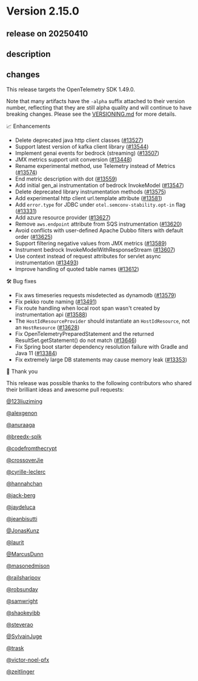# Version 2.15.0

## release on 20250410
## description
## changes
This release targets the OpenTelemetry SDK 1.49.0.

Note that many artifacts have the <code>-alpha</code> suffix attached to their version number, reflecting that they are still alpha quality and will continue to have breaking changes. Please see the <a href="https://github.com/open-telemetry/opentelemetry-java-instrumentation/blob/main/VERSIONING.md#opentelemetry-java-instrumentation-versioning">VERSIONING.md</a> for more details.

📈 Enhancements

* Delete deprecated java http client classes (<a href="https://github.com/open-telemetry/opentelemetry-java-instrumentation/pull/13527" data-hovercard-type="pull_request" data-hovercard-url="/open-telemetry/opentelemetry-java-instrumentation/pull/13527/hovercard">#13527</a>)
* Support latest version of kafka client library (<a href="https://github.com/open-telemetry/opentelemetry-java-instrumentation/pull/13544" data-hovercard-type="pull_request" data-hovercard-url="/open-telemetry/opentelemetry-java-instrumentation/pull/13544/hovercard">#13544</a>)
* Implement genai events for bedrock (streaming) (<a href="https://github.com/open-telemetry/opentelemetry-java-instrumentation/pull/13507" data-hovercard-type="pull_request" data-hovercard-url="/open-telemetry/opentelemetry-java-instrumentation/pull/13507/hovercard">#13507</a>)
* JMX metrics support unit conversion (<a href="https://github.com/open-telemetry/opentelemetry-java-instrumentation/pull/13448" data-hovercard-type="pull_request" data-hovercard-url="/open-telemetry/opentelemetry-java-instrumentation/pull/13448/hovercard">#13448</a>)
* Rename experimental method, use Telemetry instead of Metrics (<a href="https://github.com/open-telemetry/opentelemetry-java-instrumentation/pull/13574" data-hovercard-type="pull_request" data-hovercard-url="/open-telemetry/opentelemetry-java-instrumentation/pull/13574/hovercard">#13574</a>)
* End metric description with dot (<a href="https://github.com/open-telemetry/opentelemetry-java-instrumentation/pull/13559" data-hovercard-type="pull_request" data-hovercard-url="/open-telemetry/opentelemetry-java-instrumentation/pull/13559/hovercard">#13559</a>)
* Add initial gen_ai instrumentation of bedrock InvokeModel (<a href="https://github.com/open-telemetry/opentelemetry-java-instrumentation/pull/13547" data-hovercard-type="pull_request" data-hovercard-url="/open-telemetry/opentelemetry-java-instrumentation/pull/13547/hovercard">#13547</a>)
* Delete deprecated library instrumentation methods (<a href="https://github.com/open-telemetry/opentelemetry-java-instrumentation/pull/13575" data-hovercard-type="pull_request" data-hovercard-url="/open-telemetry/opentelemetry-java-instrumentation/pull/13575/hovercard">#13575</a>)
* Add experimental http client url.template attribute (<a href="https://github.com/open-telemetry/opentelemetry-java-instrumentation/pull/13581" data-hovercard-type="pull_request" data-hovercard-url="/open-telemetry/opentelemetry-java-instrumentation/pull/13581/hovercard">#13581</a>)
* Add <code>error.type</code> for JDBC under <code>otel.semconv-stability.opt-in</code> flag (<a href="https://github.com/open-telemetry/opentelemetry-java-instrumentation/pull/13331" data-hovercard-type="pull_request" data-hovercard-url="/open-telemetry/opentelemetry-java-instrumentation/pull/13331/hovercard">#13331</a>)
* Add azure resource provider (<a href="https://github.com/open-telemetry/opentelemetry-java-instrumentation/pull/13627" data-hovercard-type="pull_request" data-hovercard-url="/open-telemetry/opentelemetry-java-instrumentation/pull/13627/hovercard">#13627</a>)
* Remove <code>aws.endpoint</code> attribute from SQS instrumentation (<a href="https://github.com/open-telemetry/opentelemetry-java-instrumentation/pull/13620" data-hovercard-type="pull_request" data-hovercard-url="/open-telemetry/opentelemetry-java-instrumentation/pull/13620/hovercard">#13620</a>)
* Avoid conflicts with user-defined Apache Dubbo filters with default order (<a href="https://github.com/open-telemetry/opentelemetry-java-instrumentation/pull/13625" data-hovercard-type="pull_request" data-hovercard-url="/open-telemetry/opentelemetry-java-instrumentation/pull/13625/hovercard">#13625</a>)
* Support filtering negative values from JMX metrics (<a href="https://github.com/open-telemetry/opentelemetry-java-instrumentation/pull/13589" data-hovercard-type="pull_request" data-hovercard-url="/open-telemetry/opentelemetry-java-instrumentation/pull/13589/hovercard">#13589</a>)
* Instrument bedrock InvokeModelWithResponseStream (<a href="https://github.com/open-telemetry/opentelemetry-java-instrumentation/pull/13607" data-hovercard-type="pull_request" data-hovercard-url="/open-telemetry/opentelemetry-java-instrumentation/pull/13607/hovercard">#13607</a>)
* Use context instead of request attributes for servlet async instrumentation (<a href="https://github.com/open-telemetry/opentelemetry-java-instrumentation/pull/13493" data-hovercard-type="pull_request" data-hovercard-url="/open-telemetry/opentelemetry-java-instrumentation/pull/13493/hovercard">#13493</a>)
* Improve handling of quoted table names (<a href="https://github.com/open-telemetry/opentelemetry-java-instrumentation/pull/13612" data-hovercard-type="pull_request" data-hovercard-url="/open-telemetry/opentelemetry-java-instrumentation/pull/13612/hovercard">#13612</a>)

🛠️ Bug fixes

* Fix aws timeseries requests misdetected as dynamodb (<a href="https://github.com/open-telemetry/opentelemetry-java-instrumentation/pull/13579" data-hovercard-type="pull_request" data-hovercard-url="/open-telemetry/opentelemetry-java-instrumentation/pull/13579/hovercard">#13579</a>)
* Fix pekko route naming (<a href="https://github.com/open-telemetry/opentelemetry-java-instrumentation/pull/13491" data-hovercard-type="pull_request" data-hovercard-url="/open-telemetry/opentelemetry-java-instrumentation/pull/13491/hovercard">#13491</a>)
* Fix route handling when local root span wasn't created by instrumentation api (<a href="https://github.com/open-telemetry/opentelemetry-java-instrumentation/pull/13588" data-hovercard-type="pull_request" data-hovercard-url="/open-telemetry/opentelemetry-java-instrumentation/pull/13588/hovercard">#13588</a>)
* The <code>HostIdResourceProvider</code> should instantiate an <code>HostIdResource</code>, not an <code>HostResource</code> (<a href="https://github.com/open-telemetry/opentelemetry-java-instrumentation/pull/13628" data-hovercard-type="pull_request" data-hovercard-url="/open-telemetry/opentelemetry-java-instrumentation/pull/13628/hovercard">#13628</a>)
* Fix OpenTelemetryPreparedStatement and the returned ResultSet.getStatement() do not match (<a href="https://github.com/open-telemetry/opentelemetry-java-instrumentation/pull/13646" data-hovercard-type="pull_request" data-hovercard-url="/open-telemetry/opentelemetry-java-instrumentation/pull/13646/hovercard">#13646</a>)
* Fix Spring boot starter dependency resolution failure with Gradle and Java 11 (<a href="https://github.com/open-telemetry/opentelemetry-java-instrumentation/issues/13384" data-hovercard-type="issue" data-hovercard-url="/open-telemetry/opentelemetry-java-instrumentation/issues/13384/hovercard">#13384</a>)
* Fix extremely large DB statements may cause memory leak (<a href="https://github.com/open-telemetry/opentelemetry-java-instrumentation/issues/13353" data-hovercard-type="pull_request" data-hovercard-url="/open-telemetry/opentelemetry-java-instrumentation/pull/13353/hovercard">#13353</a>)

🙇 Thank you

This release was possible thanks to the following contributors who shared their brilliant ideas and awesome pull requests:

<a class="user-mention notranslate" data-hovercard-type="user" data-hovercard-url="/users/123liuziming/hovercard" data-octo-click="hovercard-link-click" data-octo-dimensions="link_type:self" href="https://github.com/123liuziming">@123liuziming</a>  

<a class="user-mention notranslate" data-hovercard-type="user" data-hovercard-url="/users/alexgenon/hovercard" data-octo-click="hovercard-link-click" data-octo-dimensions="link_type:self" href="https://github.com/alexgenon">@alexgenon</a>  

<a class="user-mention notranslate" data-hovercard-type="user" data-hovercard-url="/users/anuraaga/hovercard" data-octo-click="hovercard-link-click" data-octo-dimensions="link_type:self" href="https://github.com/anuraaga">@anuraaga</a>  

<a class="user-mention notranslate" data-hovercard-type="user" data-hovercard-url="/users/breedx-splk/hovercard" data-octo-click="hovercard-link-click" data-octo-dimensions="link_type:self" href="https://github.com/breedx-splk">@breedx-splk</a>  

<a class="user-mention notranslate" data-hovercard-type="user" data-hovercard-url="/users/codefromthecrypt/hovercard" data-octo-click="hovercard-link-click" data-octo-dimensions="link_type:self" href="https://github.com/codefromthecrypt">@codefromthecrypt</a>  

<a class="user-mention notranslate" data-hovercard-type="user" data-hovercard-url="/users/crossoverJie/hovercard" data-octo-click="hovercard-link-click" data-octo-dimensions="link_type:self" href="https://github.com/crossoverJie">@crossoverJie</a>  

<a class="user-mention notranslate" data-hovercard-type="user" data-hovercard-url="/users/cyrille-leclerc/hovercard" data-octo-click="hovercard-link-click" data-octo-dimensions="link_type:self" href="https://github.com/cyrille-leclerc">@cyrille-leclerc</a>  

<a class="user-mention notranslate" data-hovercard-type="user" data-hovercard-url="/users/hannahchan/hovercard" data-octo-click="hovercard-link-click" data-octo-dimensions="link_type:self" href="https://github.com/hannahchan">@hannahchan</a>  

<a class="user-mention notranslate" data-hovercard-type="user" data-hovercard-url="/users/jack-berg/hovercard" data-octo-click="hovercard-link-click" data-octo-dimensions="link_type:self" href="https://github.com/jack-berg">@jack-berg</a>  

<a class="user-mention notranslate" data-hovercard-type="user" data-hovercard-url="/users/jaydeluca/hovercard" data-octo-click="hovercard-link-click" data-octo-dimensions="link_type:self" href="https://github.com/jaydeluca">@jaydeluca</a>  

<a class="user-mention notranslate" data-hovercard-type="user" data-hovercard-url="/users/jeanbisutti/hovercard" data-octo-click="hovercard-link-click" data-octo-dimensions="link_type:self" href="https://github.com/jeanbisutti">@jeanbisutti</a>  

<a class="user-mention notranslate" data-hovercard-type="user" data-hovercard-url="/users/JonasKunz/hovercard" data-octo-click="hovercard-link-click" data-octo-dimensions="link_type:self" href="https://github.com/JonasKunz">@JonasKunz</a>  

<a class="user-mention notranslate" data-hovercard-type="user" data-hovercard-url="/users/laurit/hovercard" data-octo-click="hovercard-link-click" data-octo-dimensions="link_type:self" href="https://github.com/laurit">@laurit</a>  

<a class="user-mention notranslate" data-hovercard-type="user" data-hovercard-url="/users/MarcusDunn/hovercard" data-octo-click="hovercard-link-click" data-octo-dimensions="link_type:self" href="https://github.com/MarcusDunn">@MarcusDunn</a>  

<a class="user-mention notranslate" data-hovercard-type="user" data-hovercard-url="/users/masonedmison/hovercard" data-octo-click="hovercard-link-click" data-octo-dimensions="link_type:self" href="https://github.com/masonedmison">@masonedmison</a>  

<a class="user-mention notranslate" data-hovercard-type="user" data-hovercard-url="/users/railsharipov/hovercard" data-octo-click="hovercard-link-click" data-octo-dimensions="link_type:self" href="https://github.com/railsharipov">@railsharipov</a>  

<a class="user-mention notranslate" data-hovercard-type="user" data-hovercard-url="/users/robsunday/hovercard" data-octo-click="hovercard-link-click" data-octo-dimensions="link_type:self" href="https://github.com/robsunday">@robsunday</a>  

<a class="user-mention notranslate" data-hovercard-type="user" data-hovercard-url="/users/samwright/hovercard" data-octo-click="hovercard-link-click" data-octo-dimensions="link_type:self" href="https://github.com/samwright">@samwright</a>  

<a class="user-mention notranslate" data-hovercard-type="user" data-hovercard-url="/users/shaokeyibb/hovercard" data-octo-click="hovercard-link-click" data-octo-dimensions="link_type:self" href="https://github.com/shaokeyibb">@shaokeyibb</a>  

<a class="user-mention notranslate" data-hovercard-type="user" data-hovercard-url="/users/steverao/hovercard" data-octo-click="hovercard-link-click" data-octo-dimensions="link_type:self" href="https://github.com/steverao">@steverao</a>  

<a class="user-mention notranslate" data-hovercard-type="user" data-hovercard-url="/users/SylvainJuge/hovercard" data-octo-click="hovercard-link-click" data-octo-dimensions="link_type:self" href="https://github.com/SylvainJuge">@SylvainJuge</a>  

<a class="user-mention notranslate" data-hovercard-type="user" data-hovercard-url="/users/trask/hovercard" data-octo-click="hovercard-link-click" data-octo-dimensions="link_type:self" href="https://github.com/trask">@trask</a>  

<a class="user-mention notranslate" data-hovercard-type="user" data-hovercard-url="/users/victor-noel-pfx/hovercard" data-octo-click="hovercard-link-click" data-octo-dimensions="link_type:self" href="https://github.com/victor-noel-pfx">@victor-noel-pfx</a>  

<a class="user-mention notranslate" data-hovercard-type="user" data-hovercard-url="/users/zeitlinger/hovercard" data-octo-click="hovercard-link-click" data-octo-dimensions="link_type:self" href="https://github.com/zeitlinger">@zeitlinger</a>

